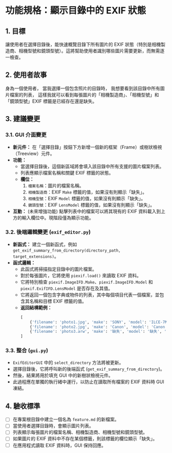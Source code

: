 # 功能規格：顯示目錄中的 EXIF 狀態

## 1. 目標

讓使用者在選擇目錄後，能快速概覽目錄下所有圖片的 EXIF 狀態（特別是相機製造商、相機型號和鏡頭型號）。這將幫助使用者識別哪些圖片需要更新，而無需逐一檢查。

## 2. 使用者故事

身為一個使用者，
當我選擇一個包含照片的目錄時，
我想要看到該目錄中所有圖片檔案的列表，
這樣我就可以看到每張圖片的「相機製造商」、「相機型號」和「鏡頭型號」EXIF 標籤是已經存在還是缺失。

## 3. 建議變更

### 3.1. GUI 介面變更

-   **新元件：** 在「選擇目錄」按鈕下方新增一個新的框架（Frame）或樹狀檢視（Treeview）元件。
-   **功能：**
    -   當選擇目錄後，這個新區域將會填入該目錄中所有支援的圖片檔案列表。
    -   列表應顯示檔案名稱和關鍵 EXIF 標籤的狀態。
    -   **欄位：**
        1.  `檔案名稱`：圖片的檔案名稱。
        2.  `相機製造商`：EXIF `Make` 標籤的值，如果沒有則顯示「缺失」。
        3.  `相機型號`：EXIF `Model` 標籤的值，如果沒有則顯示「缺失」。
        4.  `鏡頭型號`：EXIF `LensModel` 標籤的值，如果沒有則顯示「缺失」。
-   **互動：** (未來增強功能) 點擊列表中的檔案可以將其現有的 EXIF 資料載入到上方的輸入欄位中。現階段僅為顯示功能。

### 3.2. 後端邏輯變更 (`exif_editor.py`)

-   **新函式：** 建立一個新函式，例如 `get_exif_summary_from_directory(directory_path, target_extensions)`。
-   **函式邏輯：**
    -   此函式將掃描指定目錄中的圖片檔案。
    -   對於每張圖片，它將使用 `piexif.load()` 來讀取 EXIF 資料。
    -   它將特別檢查 `piexif.ImageIFD.Make`、`piexif.ImageIFD.Model` 和 `piexif.ExifIFD.LensModel` 是否存在及其值。
    -   它將返回一個包含字典或物件的列表，其中每個項目代表一個檔案，並包含其名稱和目標 EXIF 標籤的值。
    -   **返回結構範例：**
        ```python
        [
            {'filename': 'photo1.jpg', 'make': 'SONY', 'model': 'ILCE-7M3', 'lens_model': 'FE 24-105mm F4 G OSS'},
            {'filename': 'photo2.jpg', 'make': 'Canon', 'model': 'Canon EOS R5', 'lens_model': '缺失'},
            {'filename': 'photo3.arw', 'make': '缺失', 'model': '缺失', 'lens_model': '缺失'}
        ]
        ```

### 3.3. 整合 (`gui.py`)

-   `ExifEditorGUI` 中的 `select_directory` 方法將被更新。
-   選擇目錄後，它將呼叫新的後端函式 (`get_exif_summary_from_directory`)。
-   然後，結果將用於填充 GUI 中的新樹狀檢視元件。
-   此過程應在單獨的執行緒中運行，以防止在讀取所有檔案的 EXIF 資料時 GUI 凍結。

## 4. 驗收標準

-   [ ] 在專案根目錄中建立一個名為 `feature.md` 的新檔案。
-   [ ] 當使用者選擇目錄時，會顯示圖片列表。
-   [ ] 列表顯示每張圖片的檔案名稱、相機製造商、相機型號和鏡頭型號。
-   [ ] 如果圖片的 EXIF 資料中不存在某個標籤，則該標籤的欄位顯示「缺失」。
-   [ ] 在應用程式讀取 EXIF 資料時，GUI 保持回應。
